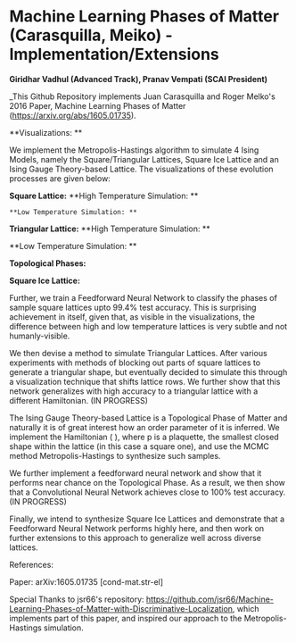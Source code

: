 # Machine Learning Phases of Matter (Carasquilla, Meiko) - Implementation/Extensions 
**Giridhar Vadhul (Advanced Track), Pranav Vempati (SCAI President)**

_This Github Repository implements Juan Carasquilla and Roger Melko's 2016 Paper, Machine Learning Phases of Matter (https://arxiv.org/abs/1605.01735).

**Visualizations: **

We implement the Metropolis-Hastings algorithm to simulate 4 Ising Models, namely the Square/Triangular Lattices, Square Ice Lattice and an Ising Gauge Theory-based Lattice. The visualizations of these evolution processes are given below:

**Square Lattice:**
    **High Temperature Simulation: **
    
    **Low Temperature Simulation: **

**Triangular Lattice:**
  **High Temperature Simulation: **
    
  **Low Temperature Simulation: **

**Topological Phases:**

**Square Ice Lattice:**

Further, we train a Feedforward Neural Network to classify the phases of sample square lattices upto 99.4% test accuracy. This is surprising achievement in itself, given that, as visible in the visualizations, the difference between high and low temperature lattices is very subtle and not humanly-visible. 

We then devise a method to simulate Triangular Lattices. After various experiments with methods of blocking out parts of square lattices to generate a triangular shape, but eventually decided to simulate this through a visualization technique that shifts lattice rows. We further show that this network generalizes with high accuracy to a triangular lattice with a different Hamiltonian. (IN PROGRESS)

The Ising Gauge Theory-based Lattice is a Topological Phase of Matter and naturally it is of great interest how an order parameter of it is inferred. We implement the Hamiltonian ( ), where p is a plaquette, the smallest closed shape within the lattice (in this case a square one), and use the MCMC method Metropolis-Hastings to synthesize such samples. 

We further implement a feedforward neural network and show that it performs near chance on the Topological Phase. As a result, we then show that a Convolutional Neural Network achieves close to 100% test accuracy. (IN PROGRESS)

Finally, we intend to synthesize Square Ice Lattices and demonstrate that a Feedforward Neural Network performs highly here, and then work on further extensions to this approach to generalize well across diverse lattices.

References:

Paper: arXiv:1605.01735 [cond-mat.str-el]

Special Thanks to jsr66's repository: https://github.com/jsr66/Machine-Learning-Phases-of-Matter-with-Discriminative-Localization, which implements part of this paper, and inspired our approach to the Metropolis-Hastings simulation.
